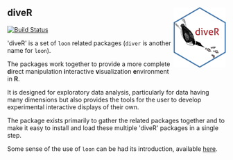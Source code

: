 
## diveR  <img src="man/figures/logo.png" align="right" width="120" />

[![Build Status](https://travis-ci.org/great-northern-diver/diveR.svg?branch=master)](https://travis-ci.org/great-northern-diver/diveR) 


'diveR' is a set of `loon` related packages (`diver` is another name for `loon`).

The packages work together to provide a more complete **d**irect manipulation **i**nteractive **v**isualization **e**nvironment in **R**.  
 
It is designed for exploratory data analysis, particularly for data having many dimensions but also provides the tools for the user to develop experimental interactive displays of their own.
    
The package exists primarily to gather the related packages together and to make it easy to install and load these multiple 'diveR' packages in a single step. 
    
Some sense of the use of `loon` can be had its introduction, available [here](http://great-northern-diver.github.io/loon/articles/introduction.html).


